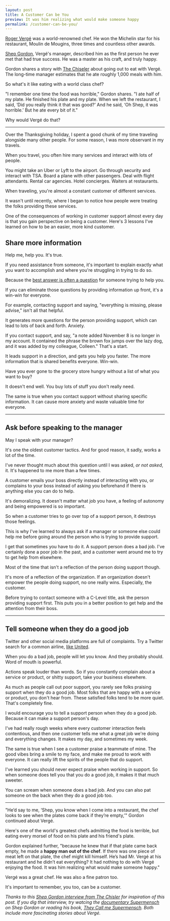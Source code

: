 ```yaml
---
layout: post
title: A Customer Can be You
preview: It was him realizing what would make someone happy
permalink: /customer-can-be-you/
---
```


[Roger Vergé](http://www.eater.com/2015/6/8/8745361/chef-roger-verge-died) was a world-renowned chef. He won the Michelin star for his restaurant, Moulin de Mougins, three times and countless other awards. 

[Shep Gordon](https://en.wikipedia.org/wiki/Shep_Gordon), Vergé's manager, described him as the first person he ever met that had true success. He was a master as his craft, and truly happy. 

Gordon shares a story with [The Chiseler](http://chiseler.org/post/145157416821/life-after-supermensch-an-interview-with-shep) about going out to eat with Vergé. The long-time manager estimates that he ate roughly 1,000 meals with him.

So what's it like eating with a world class chef? 

"I remember one time the food was horrible," Gordon shares. "I ate half of my plate. He finished his plate and my plate. When we left the restaurant, I said, ‘Did you really think it that was good?’ And he said, ‘Oh Shep, it was horrible.’ But he ate every bit of it." 

Why would Vergé do that? 

* * * 

Over the Thanksgiving holiday, I spent a good chunk of my time traveling alongside many other people. For some reason, I was more observant in my travels. 

When you travel, you often hire many services and interact with lots of people. 

You might take an Uber or Lyft to the airport. Go through security and interact with TSA. Board a plane with other passengers. Deal with flight attendants. Rental car agencies. Hotel concierges. Waiters at restaurants. 

When traveling, you're almost a constant customer of different services. 

It wasn't until recently, where I began to notice how people were treating the folks providing these services. 

One of the consequences of working in customer support almost every day is that you gain perspective on being a customer. Here's 3 lessons I've learned on how to be an easier, more kind customer. 

## Share more information 

Help me, help you. It's true.  

If you need assistance from someone, it's important to explain exactly what you want to accomplish and where you're struggling in trying to do so.

Because the [best answer is often a question](http://supportops.co/dont-be-a-robot-create-conversations/) for someone trying to help you.

If you can eliminate those questions by providing information up front, it's a win-win for everyone. 

For example, contacting support and saying, "everything is missing, please advise," isn't all that helpful. 

It generates more questions for the person providing support, which can lead to lots of back and forth. Anxiety. 

If you contact support, and say, "a note added November 8 is no longer in my account. It contained the phrase the brown fox jumps over the lazy dog, and it was added by my colleague, Colleen." That's a start. 

It leads support in a direction, and gets you help you faster. The more information that is shared benefits everyone. Win-win. 

Have you ever gone to the grocery store hungry without a list of what you want to buy? 

It doesn't end well. You buy lots of stuff you don't really need. 

The same is true when you contact support without sharing specific information. It can cause more anxiety and waste valuable time for everyone. 

* * * 

## Ask before speaking to the manager 

May I speak with your manager? 

It's one the oldest customer tactics. And for good reason, it sadly, works a lot of the time. 

I've never thought much about this question until I was asked, *or not asked*, it. It's happened to me more than a few times. 

A customer emails your boss directly instead of interacting with you, or complains to your boss instead of asking you beforehand if there is anything else you can do to help. 

It's demoralizing. It doesn't matter what job you have, a feeling of autonomy and being empowered is so important. 

So when a customer tries to go over top of a support person, it destroys those feelings. 

This is why I've learned to always ask if a manager or someone else could help me before going around the person who is trying to provide support. 

I get that sometimes you have to do it. A support person does a bad job. I've certainly done a poor job in the past, and a customer went around me to try to get help from elsewhere. 

Most of the time that isn't a reflection of the person doing support though. 

It's more of a reflection of the organization. If an organization doesn't empower the people doing support, no one really wins. Especially, the customer. 

Before trying to contact someone with a C-Level title, ask the person providing support first. This puts you in a better position to get help and the attention from their boss.  

* * * 

## Tell someone when they do a good job

Twitter and other social media platforms are full of complaints. Try a Twitter search for a common airline, [like United](https://twitter.com/united/with_replies). 

When you do a bad job, people will let you know. And they probably should. Word of mouth is powerful. 

Actions speak louder than words. So if you constantly complain about a service or product, or shitty support, take your business elsewhere. 

As much as people call out poor support, you rarely see folks praising support when they do a good job. Most folks that are happy with a service or product, you don't hear from. These satisfied folks tend to be more quiet. That's completely fine. 

I would encourage you to tell a support person when they do a good job. Because it can make a support person's day. 

I've had really rough weeks where every customer interaction feels contentious, and then one customer tells me what a great job we're doing and everything changes. It makes my day, and sometimes my week. 

The same is true when I see a customer praise a teammate of mine. The good vibes bring a smile to my face, and make me proud to work with everyone. It can really lift the spirits of the people that do support. 

I've learned you should never expect praise when working in support. So when someone does tell you that you do a good job, it makes it that much sweeter. 

You can scream when someone does a bad job. And you can also pat someone on the back when they do a good job too. 

* * * 

"He’d say to me, ‘Shep, you know when I come into a restaurant, the chef looks to see when the plates come back if they’re empty,’" Gordon continued about Vergé. 

Here's one of the world's greatest chefs admitting the food is terrible, but eating every morsel of food on his plate and his friend's plate. 

Gordon explained further, "because he knew that if that plate came back empty, he made a **happy man out of the chef**. If there was one piece of meat left on that plate, the chef might kill himself. He’s had Mr. Vergé at his restaurant and he didn’t eat everything? It had nothing to do with Vergé enjoying the food. It was him realizing what would make someone happy." 

Vergé was a great chef. He was also a fine patron too. 

It's important to remember, you too, can be a customer. 

*Thanks to this [Shep Gordon interview from The Chisler](http://chiseler.org/post/145157416821/life-after-supermensch-an-interview-with-shep) for inspiration of this post. If you dig that interview, try watcing the [documentary Supermensch](https://dvd.netflix.com/Movie/Supermensch-The-Legend-of-Shep-Gordon/70292993) on Shep Gordon or reading his book, [They Call me Supermensch](https://www.amazon.com/They-Call-Supermensch-Backstage-Rock-2019n-2019Roll-ebook/dp/B00MMFN8QY). Both include more fascinating stories about Vergé.* 